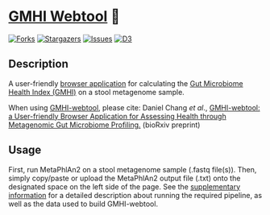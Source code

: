 # [GMHI Webtool](https://gmhi-webtool.github.io/) 💩

[![Forks][forks-shield]][forks-url]
[![Stargazers][stars-shield]][stars-url]
[![Issues][issues-shield]][issues-url]
[![D3][d3]][d3-url]

## Description

A user-friendly [browser application](https://gmhi-webtool.github.io/) for calculating the [Gut Microbiome Health Index (GMHI)](https://www.nature.com/articles/s41467-020-18476-8) on a stool metagenome sample. 

When using [GMHI-webtool](https://gmhi-webtool.github.io/), please cite: Daniel Chang *et al*., [GMHI-webtool: a User-friendly Browser Application for Assessing Health through Metagenomic Gut Microbiome Profiling.](https://www.biorxiv.org/content/10.1101/2022.06.30.498296v1) (bioRxiv preprint)

## Usage

First, run MetaPhlAn2 on a stool metagenome sample (.fastq file(s)). Then, simply copy/paste or upload the MetaPhlAn2 output file (.txt) onto the designated space on the left side of the page. See the [supplementary information](https://github.com/danielchang2002/GMHI/tree/main/supplementary) for a detailed description about running the required pipeline, as well as the data used to build GMHI-webtool.

<!-- MARKDOWN LINKS & IMAGES -->
[forks-shield]: https://img.shields.io/github/forks/danielchang2002/GMHI.svg?style=for-the-badge
[forks-url]: https://github.com/danielchang2002/GMHI/network/members
[stars-shield]: https://img.shields.io/github/stars/danielchang2002/GMHI.svg?style=for-the-badge
[stars-url]: https://github.com/danielchang2002/GMHI/stargazers
[issues-shield]: https://img.shields.io/github/issues/danielchang2002/GMHI.svg?style=for-the-badge
[issues-url]: https://github.com/danielchang2002/GMHI/issues
[license-shield]: https://img.shields.io/github/license/danielchang2002/GMHI.svg?style=for-the-badge
[license-url]: https://github.com/danielchang2002/GMHI/blob/main/LICENSE
[d3]: https://img.shields.io/badge/d3.js-F9A03C?style=for-the-badge&logo=d3.js&logoColor=white
[d3-url]: https://d3js.org/
[upload-box]: images/upload.png
